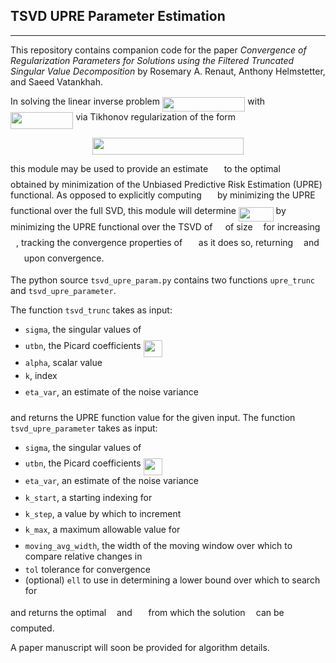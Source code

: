## TSVD UPRE Parameter Estimation
___

This repository contains companion code for the paper _Convergence of Regularization Parameters for Solutions using the Filtered Truncated Singular Value Decomposition_ by Rosemary A. Renaut, Anthony Helmstetter, and Saeed Vatankhah.

In solving the linear inverse problem <img src="https://rawgit.com/renautra/TSVD_UPRE_Parameter_Estimation/master/svgs/044f89f24b56d6a92d85bbeeb2dbaa2d.svg?invert_in_darkmode" align=middle width=132.40524pt height=22.745910000000016pt/> with <img src="https://rawgit.com/renautra/TSVD_UPRE_Parameter_Estimation/master/svgs/e32a54c59d938cea1e05b1680c6e05f6.svg?invert_in_darkmode" align=middle width=100.47708pt height=26.70657pt/> via Tikhonov regularization of the form 
<p align="center"><img src="https://rawgit.com/renautra/TSVD_UPRE_Parameter_Estimation/master/svgs/110d77a7c108ca6631c06e207f210fde.svg?invert_in_darkmode" align=middle width=241.59629999999999pt height=27.234405pt/></p>

this module may be used to provide an estimate <img src="https://rawgit.com/renautra/TSVD_UPRE_Parameter_Estimation/master/svgs/3cc1484752cc8ef69d55b6991e28be35.svg?invert_in_darkmode" align=middle width=17.715225pt height=14.102549999999994pt/> to the optimal <img src="https://rawgit.com/renautra/TSVD_UPRE_Parameter_Estimation/master/svgs/6e683168fc32b999b0dbfaad9651e655.svg?invert_in_darkmode" align=middle width=17.247285pt height=22.598730000000007pt/> obtained by minimization of the Unbiased Predictive Risk Estimation (UPRE) functional. As opposed to explicitly computing <img src="https://rawgit.com/renautra/TSVD_UPRE_Parameter_Estimation/master/svgs/6e683168fc32b999b0dbfaad9651e655.svg?invert_in_darkmode" align=middle width=17.247285pt height=22.598730000000007pt/> by minimizing the UPRE functional over the full SVD, this module will determine <img src="https://rawgit.com/renautra/TSVD_UPRE_Parameter_Estimation/master/svgs/71e0ec719b341c82d5fbc8176f1477c3.svg?invert_in_darkmode" align=middle width=55.80102pt height=22.598730000000007pt/> by minimizing the UPRE functional over the TSVD of <img src="https://rawgit.com/renautra/TSVD_UPRE_Parameter_Estimation/master/svgs/53d147e7f3fe6e47ee05b88b166bd3f6.svg?invert_in_darkmode" align=middle width=12.282765000000003pt height=22.381919999999983pt/> of size <img src="https://rawgit.com/renautra/TSVD_UPRE_Parameter_Estimation/master/svgs/63bb9849783d01d91403bc9a5fea12a2.svg?invert_in_darkmode" align=middle width=9.041505pt height=22.745910000000016pt/> for increasing <img src="https://rawgit.com/renautra/TSVD_UPRE_Parameter_Estimation/master/svgs/63bb9849783d01d91403bc9a5fea12a2.svg?invert_in_darkmode" align=middle width=9.041505pt height=22.745910000000016pt/>, tracking the convergence properties of <img src="https://rawgit.com/renautra/TSVD_UPRE_Parameter_Estimation/master/svgs/3cc1484752cc8ef69d55b6991e28be35.svg?invert_in_darkmode" align=middle width=17.715225pt height=14.102549999999994pt/> as it does so, returning <img src="https://rawgit.com/renautra/TSVD_UPRE_Parameter_Estimation/master/svgs/63bb9849783d01d91403bc9a5fea12a2.svg?invert_in_darkmode" align=middle width=9.041505pt height=22.745910000000016pt/> and <img src="https://rawgit.com/renautra/TSVD_UPRE_Parameter_Estimation/master/svgs/3cc1484752cc8ef69d55b6991e28be35.svg?invert_in_darkmode" align=middle width=17.715225pt height=14.102549999999994pt/> upon convergence. 

 The python source ```tsvd_upre_param.py``` contains two functions  ```upre_trunc``` and ```tsvd_upre_parameter```.

The function ```tsvd_trunc``` takes as input:
- ```sigma```, the singular values of <img src="https://rawgit.com/renautra/TSVD_UPRE_Parameter_Estimation/master/svgs/53d147e7f3fe6e47ee05b88b166bd3f6.svg?invert_in_darkmode" align=middle width=12.282765000000003pt height=22.381919999999983pt/>
- ```utbn```, the Picard coefficients <img src="https://rawgit.com/renautra/TSVD_UPRE_Parameter_Estimation/master/svgs/8b50028c7b5c3e89a0a5fbcbace3c2ce.svg?invert_in_darkmode" align=middle width=30.35802pt height=27.598230000000008pt/>
-  ```alpha```, scalar value <img src="https://rawgit.com/renautra/TSVD_UPRE_Parameter_Estimation/master/svgs/c745b9b57c145ec5577b82542b2df546.svg?invert_in_darkmode" align=middle width=10.537065000000004pt height=14.102549999999994pt/>
-  ```k```, index <img src="https://rawgit.com/renautra/TSVD_UPRE_Parameter_Estimation/master/svgs/63bb9849783d01d91403bc9a5fea12a2.svg?invert_in_darkmode" align=middle width=9.041505pt height=22.745910000000016pt/>
- ```eta_var```, an estimate of the noise variance <img src="https://rawgit.com/renautra/TSVD_UPRE_Parameter_Estimation/master/svgs/e6718aa5499c31af3ff15c3c594a7854.svg?invert_in_darkmode" align=middle width=16.475910000000002pt height=26.70657pt/>
  
and returns the UPRE function value for the given input. The function ```tsvd_upre_parameter``` takes as input:
- ```sigma```, the singular values of <img src="https://rawgit.com/renautra/TSVD_UPRE_Parameter_Estimation/master/svgs/53d147e7f3fe6e47ee05b88b166bd3f6.svg?invert_in_darkmode" align=middle width=12.282765000000003pt height=22.381919999999983pt/>
- ```utbn```, the Picard coefficients <img src="https://rawgit.com/renautra/TSVD_UPRE_Parameter_Estimation/master/svgs/8b50028c7b5c3e89a0a5fbcbace3c2ce.svg?invert_in_darkmode" align=middle width=30.35802pt height=27.598230000000008pt/>
- ```eta_var```, an estimate of the noise variance <img src="https://rawgit.com/renautra/TSVD_UPRE_Parameter_Estimation/master/svgs/e6718aa5499c31af3ff15c3c594a7854.svg?invert_in_darkmode" align=middle width=16.475910000000002pt height=26.70657pt/>
- ```k_start```, a starting indexing for <img src="https://rawgit.com/renautra/TSVD_UPRE_Parameter_Estimation/master/svgs/63bb9849783d01d91403bc9a5fea12a2.svg?invert_in_darkmode" align=middle width=9.041505pt height=22.745910000000016pt/>
- ```k_step```, a value by which to increment <img src="https://rawgit.com/renautra/TSVD_UPRE_Parameter_Estimation/master/svgs/63bb9849783d01d91403bc9a5fea12a2.svg?invert_in_darkmode" align=middle width=9.041505pt height=22.745910000000016pt/>
- ```k_max```, a maximum allowable value for <img src="https://rawgit.com/renautra/TSVD_UPRE_Parameter_Estimation/master/svgs/63bb9849783d01d91403bc9a5fea12a2.svg?invert_in_darkmode" align=middle width=9.041505pt height=22.745910000000016pt/>
- ```moving_avg_width```, the width of the moving window over which to compare relative changes in <img src="https://rawgit.com/renautra/TSVD_UPRE_Parameter_Estimation/master/svgs/3cc1484752cc8ef69d55b6991e28be35.svg?invert_in_darkmode" align=middle width=17.715225pt height=14.102549999999994pt/>
- ```tol``` tolerance for convergence
- (optional) ```ell``` to use in determining a lower bound over which to search for <img src="https://rawgit.com/renautra/TSVD_UPRE_Parameter_Estimation/master/svgs/3cc1484752cc8ef69d55b6991e28be35.svg?invert_in_darkmode" align=middle width=17.715225pt height=14.102549999999994pt/>

and returns the optimal <img src="https://rawgit.com/renautra/TSVD_UPRE_Parameter_Estimation/master/svgs/63bb9849783d01d91403bc9a5fea12a2.svg?invert_in_darkmode" align=middle width=9.041505pt height=22.745910000000016pt/> and <img src="https://rawgit.com/renautra/TSVD_UPRE_Parameter_Estimation/master/svgs/3cc1484752cc8ef69d55b6991e28be35.svg?invert_in_darkmode" align=middle width=17.715225pt height=14.102549999999994pt/> from which the solution <img src="https://rawgit.com/renautra/TSVD_UPRE_Parameter_Estimation/master/svgs/332cc365a4987aacce0ead01b8bdcc0b.svg?invert_in_darkmode" align=middle width=9.359955000000003pt height=14.102549999999994pt/> can be computed. 

A paper manuscript will soon be provided for algorithm details.